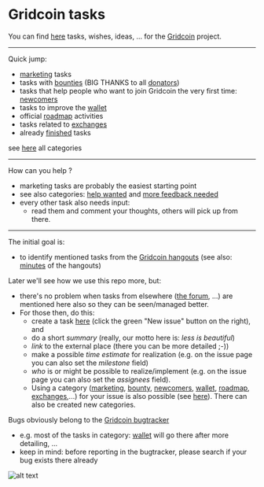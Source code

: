 # Gridcoin tasks
You can find [here](https://github.com/Erkan-Yilmaz/Gridcoin-tasks/issues) tasks, wishes, ideas, ... for the [Gridcoin](https://gridcoin.us) project.

***

Quick jump:

* [marketing](https://github.com/Erkan-Yilmaz/Gridcoin-tasks/labels/marketing) tasks
* tasks with [bounties](https://github.com/Erkan-Yilmaz/Gridcoin-tasks/labels/bounty) (BIG THANKS to all [donators](https://steemit.com/gridcoin/@erkan/get-bounties-for-helping-team-gridcoin))
* tasks that help people who want to join Gridcoin the very first time: [newcomers](https://github.com/Erkan-Yilmaz/Gridcoin-tasks/labels/newcomers) 
* tasks to improve the [wallet](https://github.com/Erkan-Yilmaz/Gridcoin-tasks/labels/wallet)
* official [roadmap](https://github.com/Erkan-Yilmaz/Gridcoin-tasks/labels/roadmap) activities
* tasks related to [exchanges](https://github.com/Erkan-Yilmaz/Gridcoin-tasks/labels/exchanges)
* already [finished](https://github.com/Erkan-Yilmaz/Gridcoin-tasks/issues?q=is%3Aissue+is%3Aclosed) tasks

see [here](https://github.com/Erkan-Yilmaz/Gridcoin-tasks/labels) all categories

***

How can you help ?
* marketing tasks are probably the easiest starting point
* see also categories: [help wanted](https://github.com/Erkan-Yilmaz/Gridcoin-tasks/labels/help%20wanted) and [more feedback needed](https://github.com/Erkan-Yilmaz/Gridcoin-tasks/labels/more%20feedback%20needed)
* every other task also needs input: 
  * read them and comment your thoughts, others will pick up from there.

***

The initial goal is:
* to identify mentioned tasks from the [Gridcoin hangouts](https://steemit.com/gridcoin/@cm-steem/gridcoin-community-hangout-episode-guide) (see also: [minutes](https://github.com/Erkan-Yilmaz/Gridcoin-hangout-minutes) of the hangouts)

Later we'll see how we use this repo more, but:
* there's no problem when tasks from elsewhere ([the forum](https://cryptocointalk.com/forum/464-gridcoin-grc/), ...) are mentioned here also so they can be seen/managed better.
* For those then, do this: 
  * create a task [here](https://github.com/Erkan-Yilmaz/Gridcoin-tasks/issues) (click the green "New issue" button on the right), and 
   * do a short *summary* (really, our motto here is: *less is beautiful*)
   * *link* to the external place (there you can be more detailed ;-))
   * make a possible *time estimate* for realization (e.g. on the issue page you can also set the *milestone* field)
   * *who* is or might be possible to realize/implement (e.g. on the issue page you can also set the *assignees* field).
   * Using a category ([marketing](https://github.com/Erkan-Yilmaz/Gridcoin-tasks/labels/marketing), [bounty](https://github.com/Erkan-Yilmaz/Gridcoin-tasks/labels/bounty), [newcomers](https://github.com/Erkan-Yilmaz/Gridcoin-tasks/labels/newcomers), [wallet](https://github.com/Erkan-Yilmaz/Gridcoin-tasks/labels/wallet), [roadmap](https://github.com/Erkan-Yilmaz/Gridcoin-tasks/labels/roadmap), [exchanges](https://github.com/Erkan-Yilmaz/Gridcoin-tasks/labels/exchanges),...) for your issue is also possible (see [here](https://github.com/Erkan-Yilmaz/Gridcoin-tasks/labels)). There can also be created new categories.

Bugs obviously belong to the [Gridcoin bugtracker](https://github.com/gridcoin/Gridcoin-Research/issues)
* e.g. most of the tasks in category: [wallet](https://github.com/Erkan-Yilmaz/Gridcoin-tasks/labels/wallet) will go there after more detailing, ...
* keep in mind: before reporting in the bugtracker, please search if your bug exists there already

![alt text](https://i.imgur.com/IPq8wdr.jpg "Gridcoin")

